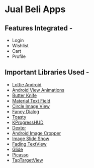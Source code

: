 # Jual Beli Apps

## Features Integrated -
- Login
- Wishlist
- Cart
- Profile


## Important Libraries Used -
- [Lottie Android](https://github.com/airbnb/lottie-android)
- [Android View Animations](https://github.com/daimajia/AndroidViewAnimations)
- [Butter Knife](https://github.com/JakeWharton/butterknife)
- [Material Text Field](https://github.com/florent37/MaterialTextField)
- [Circle Image View](https://github.com/hdodenhof/CircleImageView)
- [Fancy Dialog](https://github.com/geniusforapp/fancyDialog)
- [Toasty](https://github.com/GrenderG/Toasty)
- [KProgressHUD](https://github.com/Kaopiz/KProgressHUD)
- [Dexter](https://github.com/Karumi/Dexter)
- [Android Image Cropper](https://github.com/ArthurHub/Android-Image-Cropper)
- [Image Slide Show](https://github.com/denzcoskun/ImageSlideshow)
- [Fading TextView](https://github.com/rosenpin/fading-text-view)
- [Glide](https://github.com/bumptech/glide)
- [Picasso](https://github.com/square/picasso)
- [TapTargetView](https://github.com/KeepSafe/TapTargetView)
